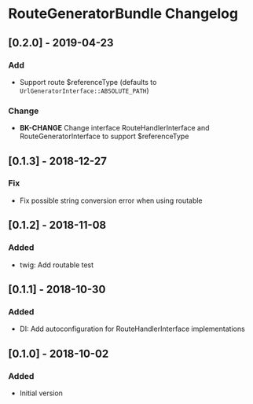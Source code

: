 # RouteGeneratorBundle Changelog

## [0.2.0] - 2019-04-23
### Add
- Support route $referenceType (defaults to `UrlGeneratorInterface::ABSOLUTE_PATH`)

### Change
- **BK-CHANGE** Change interface RouteHandlerInterface and RouteGeneratorInterface to support $referenceType

## [0.1.3] - 2018-12-27
### Fix
- Fix possible string conversion error when using routable

## [0.1.2] - 2018-11-08
### Added
- twig: Add routable test

## [0.1.1] - 2018-10-30
### Added
- DI: Add autoconfiguration for RouteHandlerInterface implementations

## [0.1.0] - 2018-10-02
### Added
- Initial version
